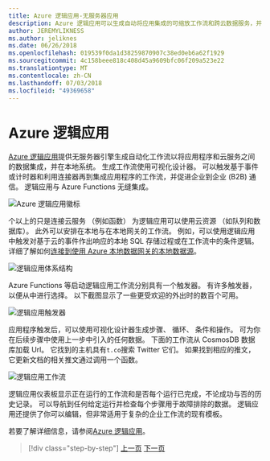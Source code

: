 ```yaml
---
title: Azure 逻辑应用-无服务器应用
description: Azure 逻辑应用可以生成自动将应用集成的可缩放工作流和跨云数据服务，并在本地系统。
author: JEREMYLIKNESS
ms.author: jeliknes
ms.date: 06/26/2018
ms.openlocfilehash: 019539f0da1d38259870907c38ed0eb6a62f1929
ms.sourcegitcommit: 4c158beee818c408d45a9609bfc06f209a523e22
ms.translationtype: MT
ms.contentlocale: zh-CN
ms.lasthandoff: 07/03/2018
ms.locfileid: "49369658"
---
```

# <a name="azure-logic-apps"></a>Azure 逻辑应用

[Azure 逻辑应用](https://docs.microsoft.com/azure/logic-apps)提供无服务器引擎生成自动化工作流以将应用程序和云服务之间的数据集成，并在本地系统。 生成工作流使用可视化设计器。 可以触发基于事件或计时器和利用连接器再到集成应用程序的工作流，并促进企业到企业 (B2B) 通信。 逻辑应用与 Azure Functions 无缝集成。

![Azure 逻辑应用徽标](./media/logic-apps-logo.png)

个以上的只是连接云服务 （例如函数） 为逻辑应用可以使用云资源 （如队列和数据库）。 此外可以安排在本地与在本地网关的工作流。 例如，可以使用逻辑应用中触发对基于云的事件作出响应的本地 SQL 存储过程或在工作流中的条件逻辑。 详细了解如何[连接到使用 Azure 本地数据网关的本地数据源](https://docs.microsoft.com/azure/analysis-services/analysis-services-gateway)。

![逻辑应用体系结构](./media/logic-apps-architecture.png)

Azure Functions 等启动逻辑应用工作流分别具有一个触发器。 有许多触发器，以便从中进行选择。 以下截图显示了一些更受欢迎的外出时的数百个可用。

![逻辑应用触发器](./media/logic-app-triggers.png)

应用程序触发后，可以使用可视化设计器生成步骤、 循环、 条件和操作。 可为你在后续步骤中使用上一步中引入的任何数据。 下面的工作流从 CosmosDB 数据库加载 Url。 它找到的主机具有`t.co`搜索 Twitter 它们。 如果找到相应的推文，它更新文档的相关推文通过调用一个函数。

![逻辑应用工作流](./media/logic-app-workflow.png)

逻辑应用仪表板显示正在运行的工作流和是否每个运行已完成，不论成功与否的历史记录。 可以导航到任何给定运行并检查每个步骤用于故障排除的数据。 逻辑应用还提供了你可以编辑，但非常适用于复杂的企业工作流的现有模板。

若要了解详细信息，请参阅[Azure 逻辑应用](https://docs.microsoft.com/azure/logic-apps)。

>[!div class="step-by-step"]
[上一页](application-insights.md)
[下一页](event-grid.md)